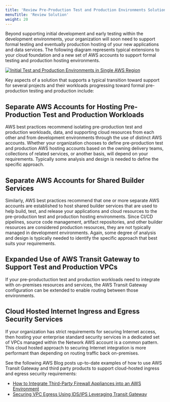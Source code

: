 ```yaml
---
title: 'Review Pre-Production Test and Production Environments Solution'
menuTitle: 'Review Solution'
weight: 20
---
```


Beyond supporting initial development and early testing within the development environments, your organization will soon need to support formal testing and eventually production hosting of your new applications and data services.  The following diagram represents typical extensions to your cloud foundation and a new set of AWS accounts to support formal testing and production hosting environments.

[![Initial Test and Production Environments in Single AWS Region](/images/03-preprod-prod/preprod-prod-single-region.png)](/images/03-preprod-prod/preprod-prod-single-region.png)

Key aspects of a solution that supports a typical transition toward support for several projects and their workloads progressing toward formal pre-production testing and production include:

## Separate AWS Accounts for Hosting Pre-Production Test and Production Workloads

AWS best practices recommend isolating pre-production test and production workloads, data, and supporting cloud resources from each other and from development environments through the use of distinct AWS accounts.  Whether your organization chooses to define pre-production test and production AWS hosting accounts based on the owning delivery teams, collections of related services, or another basis, will depend on your requirements.  Typically some analysis and design is needed to define the specific approach.

## Separate AWS Accounts for Shared Builder Services

Similarly, AWS best practices recommend that one or more separate AWS accounts are established to host shared builder services that are used to help build, test, and release your applications and cloud resources to the pre-production test and production hosting environments. Since CI/CD pipelines, source code management, artifact repositories, and other builder resources are considered production resources, they are not typically managed in development environments. Again, some degree of analysis and design is typically needed to identify the specific approach that best suits your requirements.

## Expanded Use of AWS Transit Gateway to Support Test and Production VPCs

If your pre-productuction test and production workloads need to integrate with on-premises resources and services, the AWS Transit Gateway configuration can be extended to enable routing between those environments.

## Cloud Hosted Internet Ingress and Egress Security Services

If your organization has strict requirements for securing Internet access, then hosting your enterprise standard security services in a dedicated set of VPCs managed within the Network AWS account is a common pattern.  This cloud hosted approach to securing Internet integration is more performant than depending on routing traffic back on-premises.

See the following AWS Blog posts up-to-date examples of how to use AWS Transit Gateway and third party products to support cloud-hosted ingress and egress security requirements:

* [How to Integrate Third-Party Firewall Appliances into an AWS Environment](https://aws.amazon.com/blogs/networking-and-content-delivery/how-to-integrate-third-party-firewall-appliances-into-an-aws-environment/)
* [Securing VPC Egress Using IDS/IPS Leveraging Transit Gateway](https://aws.amazon.com/blogs/networking-and-content-delivery/securing-egress-using-ids-ips-leveraging-transit-gateway/)